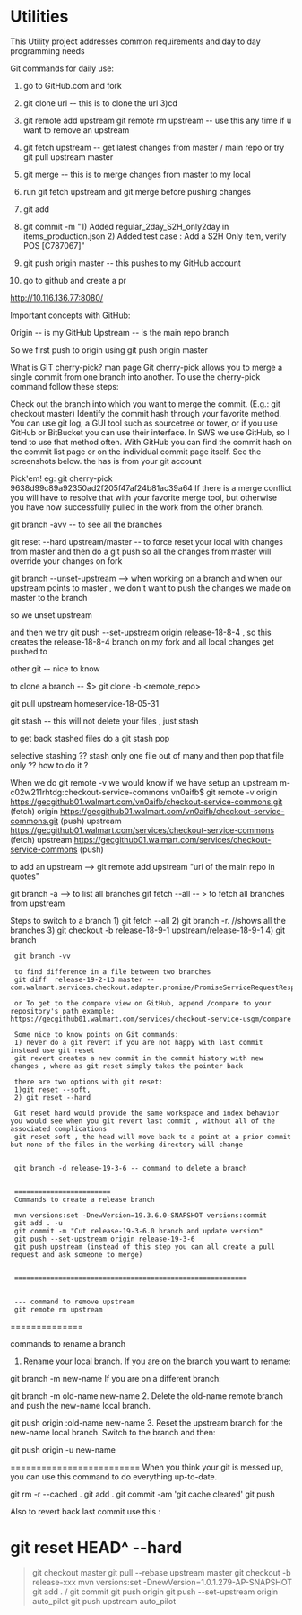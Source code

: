 # Utilities
This Utility project addresses common requirements and day to day programming needs

Git commands for daily use:

1) go to GitHub.com and fork
2) git clone url -- this is to clone the url
3)cd <directory>
4) git remote add upstream  <upstream url>
     git remote rm upstream -- use this any time if u want to remove an upstream
5) git fetch upstream  -- get latest changes from master / main repo or try git pull upstream master
6) git merge -- this is to merge changes from master to my local


1) run git fetch upstream and git merge before pushing changes
2) git add
3) git commit -m "1) Added regular_2day_S2H_only2day in items_production.json 2) Added test case : Add a S2H Only  item, verify POS [C787067]"
4) git push origin master   -- this pushes to my GitHub account
5) go to github and create a pr

http://10.116.136.77:8080/

Important concepts with GitHub:

Origin -- is my GitHub
Upstream -- is the main repo branch

So we first push to origin using git push origin master

What is GIT cherry-pick? man page
Git cherry-pick allows you to merge a single commit from one branch into another.  To use the cherry-pick command follow these steps:

Check out the branch into which you want to merge the commit. (E.g.: git checkout master)
Identify the commit hash through your favorite method. You can use git log, a GUI tool such as sourcetree or tower, or if you use GitHub or BitBucket you can use their interface. In SWS we use GitHub, so I tend to use that method often. With GitHub you can find the commit hash on the commit list page or on the individual commit page itself.  See the screenshots below. the has is from your git account

Pick'em! eg: git cherry-pick 9638d99c89a92350ad2f205f47af24b81ac39a64
If there is a merge conflict you will have to resolve that with your favorite merge tool, but otherwise you have now successfully pulled in the work from the other branch.







git branch -avv  -- to see all the branches

  git reset --hard upstream/master   -- to force reset your local with changes from master
and then do a git push so all the changes from master will override your changes on fork


git branch --unset-upstream  --> when working on a branch and when our upstream points to master , we don't want to push the changes we made on master to the branch

so we unset upstream

and then we try git push --set-upstream origin release-18-8-4 , so this creates the release-18-8-4 branch on my fork and all local changes get pushed to



   other git -- nice to know

   to clone a branch -- $> git clone -b <branch> <remote_repo>


   git pull upstream homeservice-18-05-31

   git stash -- this will not delete your files , just stash

   to get back stashed files do a git stash pop


   selective stashing ?? stash only one file out of many and then pop that file only ?? how to do it ?


   When we do git remote -v we would know if we have setup an upstream
   m-c02w211rhtdg:checkout-service-commons vn0aifb$ git remote -v
   origin	https://gecgithub01.walmart.com/vn0aifb/checkout-service-commons.git (fetch)
   origin	https://gecgithub01.walmart.com/vn0aifb/checkout-service-commons.git (push)
   upstream	https://gecgithub01.walmart.com/services/checkout-service-commons (fetch)
   upstream	https://gecgithub01.walmart.com/services/checkout-service-commons (push)

   to add an upstream --> git remote add upstream "url of the main repo in quotes"


   git branch -a  --> to list all branches
   git fetch --all -- > to fetch all branches from upstream


   Steps to switch to a branch
     1) git fetch --all
     2) git branch -r. //shows all the branches
     3) git checkout -b release-18-9-1  upstream/release-18-9-1
     4) git branch


     git branch -vv

     to find difference in a file between two branches
     git diff  release-19-2-13 master -- com.walmart.services.checkout.adapter.promise/PromiseServiceRequestResponseUtils.java

     or To get to the compare view on GitHub, append /compare to your repository's path example: https://gecgithub01.walmart.com/services/checkout-service-usgm/compare

     Some nice to know points on Git commands:
     1) never do a git revert if you are not happy with last commit instead use git reset
     git revert creates a new commit in the commit history with new changes , where as git reset simply takes the pointer back

     there are two options with git reset:
     1)git reset --soft,
     2) git reset --hard

     Git reset hard would provide the same workspace and index behavior you would see when you git revert last commit , without all of the associated complications
     git reset soft , the head will move back to a point at a prior commit but none of the files in the working directory will change


     git branch -d release-19-3-6 -- command to delete a branch


     ========================
     Commands to create a release branch

     mvn versions:set -DnewVersion=19.3.6.0-SNAPSHOT versions:commit
     git add . -u
     git commit -m "Cut release-19-3-6.0 branch and update version"
     git push --set-upstream origin release-19-3-6
     git push upstream (instead of this step you can all create a pull request and ask someone to merge)


     ==========================================================


     --- command to remove upstream
     git remote rm upstream



==============

commands to rename a branch

1. Rename your local branch.
If you are on the branch you want to rename:


git branch -m new-name
If you are on a different branch:


git branch -m old-name new-name
2. Delete the old-name remote branch and push the new-name local branch.


git push origin :old-name new-name
3. Reset the upstream branch for the new-name local branch.
Switch to the branch and then:


git push origin -u new-name

=========================
When you think your git is messed up, you can use this command to do everything up-to-date.

git rm -r --cached .
git add .
git commit -am 'git cache cleared'
git push

Also to revert back last commit use this :

git reset HEAD^ --hard
==========================================

> git checkout master
> git pull --rebase upstream master
> git checkout -b release-xxx
> mvn versions:set -DnewVersion=1.0.1.279-AP-SNAPSHOT
> git add . / git commit
> git push origin
> git push --set-upstream origin auto_pilot
> git push upstream auto_pilot
